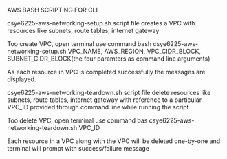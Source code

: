 AWS BASH SCRIPTING FOR CLI

csye6225-aws-networking-setup.sh script file creates a VPC with resources like subnets, route tables, internet gateway

Too create VPC, open terminal use command bash csye6225-aws-networking-setup.sh VPC_NAME, AWS_REGION, VPC_CIDR_BLOCK, SUBNET_CIDR_BLOCK(the four paramters as command line arguments)

As each resource in VPC is completed successfully the messages are displayed.

csye6225-aws-networking-teardown.sh script file delete resources like subnets, route tables, internet gateway with reference to a particular VPC_ID provided through command line while running the script

Too delete VPC, open terminal use command bas csye6225-aws-networking-teardown.sh VPC_ID

Each resource in a VPC along with the VPC will be deleted one-by-one and terminal will prompt with success/failure message
